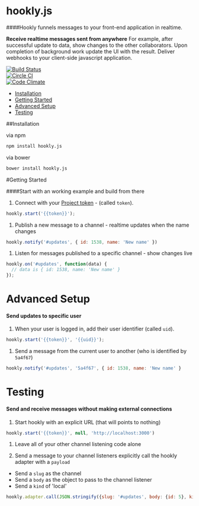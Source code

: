 # hookly.js

####Hookly funnels messages to your front-end application in realtime.  


**Receive realtime messages sent from anywhere** For example, after successful update to data, show changes to the other collaborators. Upon completion of background work update the UI with the result. Deliver webhooks to your client-side javascript application.

[![Build Status](https://semaphoreci.com/api/v1/projects/4cd88126-07f2-4864-a461-63216569b8af/433515/badge.svg)](https://semaphoreci.com/bnorton/hookly-js)  
[![Circle CI](https://circleci.com/gh/bnorton/hookly.js.svg?style=svg&circle-token=fec6865c1f78fd8c34191b19d5132f697f88c85c)](https://circleci.com/gh/bnorton/hookly.js)  
[![Code Climate](https://codeclimate.com/github/bnorton/hookly.js/badges/gpa.svg)](https://codeclimate.com/github/bnorton/hookly.js)  


 - [Installation](#installation)
 - [Getting Started](#getting-started)
 - [Advanced Setup](#advanced-setup)
 - [Testing](#testing)
 
##Installation

via npm
```bash
npm install hookly.js
```

via bower
```bash
bower install hookly.js
```


#Getting Started

####Start with an working example and build from there

 1. Connect with your [Project token](https://hookly.herokuapp.com/dashboard/tokens) - (called `token`).
 ```javascript
 hookly.start('{{token}}');
 ```
 
 1. Publish a new message to a channel - realtime updates when the name changes
 ```javascript
 hookly.notify('#updates', { id: 1538, name: 'New name' })
 ```

 1. Listen for messages published to a specific channel - show changes live
 ```javascript
 hookly.on('#updates', function(data) {
   // data is { id: 1538, name: 'New name' }
 });
 ```
 
# Advanced Setup

#### Send updates to specific user

 1. When your user is logged in, add their user identifier (called `uid`).
 ```javascript
 hookly.start('{{token}}', '{{uid}}');
 ```
 
 1. Send a message from the current user to another (who is identified by `5a4f67`)
 ```javascript
 hookly.notify('#updates', '5a4f67', { id: 1538, name: 'New name' }
 ```

# Testing

#### Send and receive messages without making external connections

 1. Start hookly with an explicit URL (that will points to nothing)
 ```javascript
 hookly.start('{{token}}', null, 'http://localhost:3000')
 ```

 1. Leave all of your other channel listening code alone

 1. Send a message to your channel listeners explicitly call the hookly adapter with a `payload`
  - Send a `slug` as the channel
  - Send a `body` as the object to pass to the channel listener
  - Send a `kind` of 'local'

 ```javascript
 hookly.adapter.call(JSON.stringify({slug: '#updates', body: {id: 5}, kind: 'local'}))
 ```
